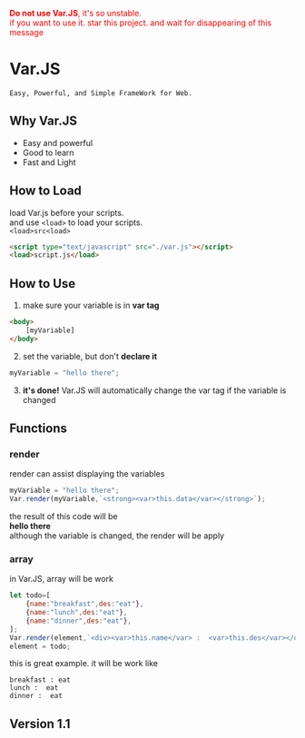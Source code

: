 <span style="color:red">**Do not use Var.JS**, it's so unstable.    
if you want to use it. star this project. and wait for disappearing of this message</span>

# Var.JS
```
Easy, Powerful, and Simple FrameWork for Web.
```

## Why Var.JS
+ Easy and powerful
+ Good to learn
+ Fast and Light

## How to Load
load Var.js before your scripts.    
and use `<load>` to load your scripts.  
`<load>src<load>`
```html
<script type="text/javascript" src="./var.js"></script>
<load>script.js</load>
```

## How to Use
1. make sure your variable is in **var tag**
```html
<body>
    [myVariable]
</body>
```
2. set the variable, but don't **declare it**
```js
myVariable = "hello there";
```
3. **it's done!** Var.JS will automatically change the var tag if the variable is changed

## Functions
### render
render can assist displaying the variables
```js
myVariable = "hello there";
Var.render(myVariable,`<strong><var>this.data</var></strong>`);
```
the result of this code will be  
**hello there**         
although the variable is changed, the render will be apply

### array
in Var.JS, array will be work   
```js
let todo=[
    {name:"breakfast",des:"eat"},
    {name:"lunch",des:"eat"},
    {name:"dinner",des:"eat"},
];
Var.render(element,`<div><var>this.name</var> :  <var>this.des</var></div>`);
element = todo;
```
this is great example. it will be work like
```
breakfast : eat
lunch :  eat
dinner :  eat
```
## Version 1.1
